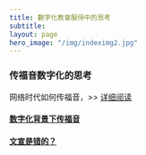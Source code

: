 ```yaml
---
title: 數字化教會服侍中的思考
subtitle: 
layout: page
hero_image: "/img/indeximg2.jpg"
---
```


### 传福音数字化的思考

网络时代如何传福音，>>  [详细阅读](/art/digital01/)

#### [数字化背景下传福音]()

#### [文宣是错的？]()
